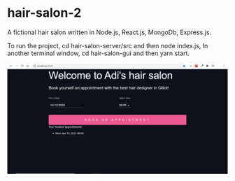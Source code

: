 # hair-salon-2
A fictional hair salon written in Node.js, React.js, MongoDb, Express.js.

To run the project, cd hair-salon-server/src and then node index.js, 
In another terminal window, cd hair-salon-gui and then yarn start. 

![image 1](https://github.com/AdiMilstein/hair-salon-2/blob/main/images/screenshot1%20hair%20salon.PNG)
